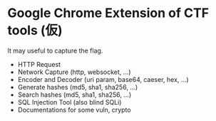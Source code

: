 # Google Chrome Extension of CTF tools (仮)

It may useful to capture the flag.

- HTTP Request
- Network Capture (http, websocket, ...)
- Encoder and Decoder (uri param, base64, caeser, hex, ...)
- Generate hashes (md5, sha1, sha256, ...)
- Search hashes (md5, sha1, sha256, ...)
- SQL Injection Tool (also blind SQLi)
- Documentations for some vuln, crypto
